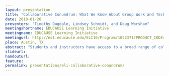 ```yaml
---
layout: presentation
title: "Collaborative Conundrum: What We Know About Group Work and Technology, but Often Forget"
date: 2010-01-20
presenters: "Timothy Dugdale, Lindsey Schmidt, and Doug Worsham"
meetingshortname: EDUCAUSE Learning Initiative
meetingname: EDUCAUSE Learning Initiative
meetingurl: http://net.educause.edu/ELI10/Program/1022371?PRODUCT_CODE=ELI10/SESS12
place: Austin, TX
abstract: "Students and instructors have access to a broad range of collaborative technologies for group projects, but successful group work is not just about the technology. In this session, the presenters will use research data and personal experience collected from a yearlong program at the University of Wisconsin-Madison on “Technology-Enhanced Collaborative Group Work” to highlight the principles of successful group work. Attendees will participate in a discussion on preparing instructors and students for collaboration, designing appropriate group assignments, assessing the process and product of group work, and choosing the *right* technology for collaboration."
slideurl:
handouturl:
feature: 
permalink: presentations/eli-collaborative-conundrum/
---
```

